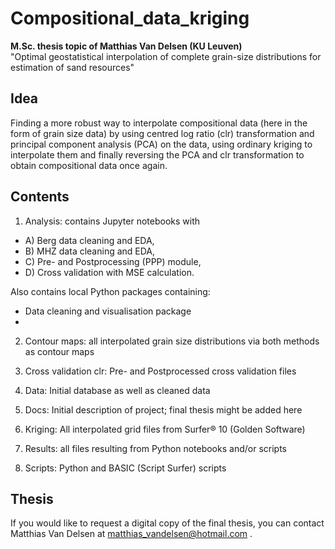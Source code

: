 # Compositional_data_kriging
**M.Sc. thesis topic of Matthias Van Delsen (KU Leuven)**  
"Optimal geostatistical interpolation of complete grain-size distributions for estimation of sand resources"

## Idea
Finding a more robust way to interpolate compositional data (here in the form of grain size data) by using centred log ratio (clr) transformation and principal component analysis (PCA) on the data, using ordinary kriging to interpolate them and finally reversing the PCA and clr transformation to obtain compositional data once again.

## Contents
1) Analysis: contains Jupyter notebooks with 
-	A) Berg data cleaning and EDA, 
-	B) MHZ data cleaning and EDA, 
-	C)  Pre- and Postprocessing (PPP) module,
-	D) Cross validation with MSE calculation.

Also contains local Python packages containing:
-	Data cleaning and visualisation package
-	

2) Contour maps: all interpolated grain size distributions via both methods as contour maps

3) Cross validation clr: Pre- and Postprocessed cross validation files

4) Data: Initial database as well as cleaned data

5) Docs: Initial description of project; final thesis might be added here

6) Kriging: All interpolated grid files from Surfer® 10 (Golden Software)

7) Results: all files resulting from Python notebooks and/or scripts

8) Scripts: Python and BASIC (Script Surfer) scripts

## Thesis
If you would like to request a digital copy of the final thesis, you can contact Matthias Van Delsen at matthias_vandelsen@hotmail.com .
